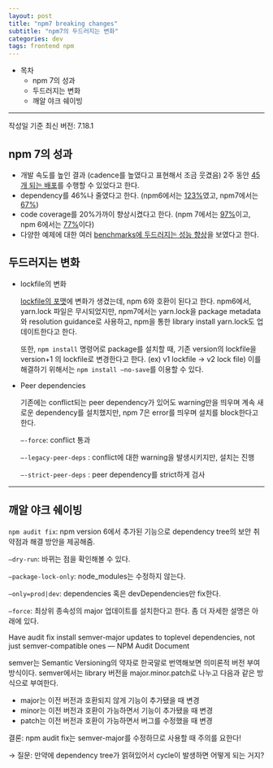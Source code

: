 ```yaml
---
layout: post
title: "npm7 breaking changes"
subtitle: "npm7의 두드러지는 변화"
categories: dev
tags: frontend npm
---
```


- 목차
  - npm 7의 성과
  - 두드러지는 변화
  - 깨알 야크 쉐이빙

---

작성일 기준 최신 버전: 7.18.1

## npm 7의 성과

- 개발 속도를 높인 결과 (cadence를 높였다고 표현해서 조금 웃겼음) 2주 동안 [45개 되는 배포](https://www.npmjs.com/package/npm?activeTab=versions#versions)를 수행할 수 있었다고 한다.
- dependency를 46%나 줄였다고 한다. (npm6에서는 [123%](https://www.npmjs.com/package/npm/v/6.14.11?activeTab=dependencies)였고, npm7에서는 [67%](https://www.npmjs.com/package/npm/v/7.4.3?activeTab=dependencies))
- code coverage를 20%가까이 향상시켰다고 한다. (npm 7에서는 [97%](https://coveralls.io/github/npm/cli)이고, npm 6에서는 [77%](https://coveralls.io/github/npm/cli?branch=v6)이다)
- 다양한 예제에 대한 여러 [benchmarks에 두드러지는 성능 향상](https://github.com/npm/benchmarks)을 보였다고 한다.

## 두드러지는 변화

- lockfile의 변화

  [lockfile의 포맷](https://blog.npmjs.org/post/621733939456933888/npm-v7-series-why-keep-package-lockjson.html)에 변화가 생겼는데, npm 6와 호환이 된다고 한다. npm6에서, yarn.lock 파일은 무시되었지만, npm7에서는 yarn.lock을 package metadata와 resolution guidance로 사용하고, npm을 통한 library install yarn.lock도 업데이트한다고 한다.

  또한, `npm install` 명령어로 package를 설치할 때, 기존 version의 lockfile을 version+1 의 lockfile로 변경한다고 한다. (ex) v1 lockfile → v2 lock file) 이를 해결하기 위해서는 `npm install —no-save`를 이용할 수 있다.

- Peer dependencies

  기존에는 conflict되는 peer dependency가 있어도 warning만을 띄우며 계속 새로운 dependency를 설치했지만, npm 7은 error를 띄우며 설치를 block한다고 한다.

  `—-force`: conflict 통과

  `—-legacy-peer-deps` : conflict에 대한 warning을 발생시키지만, 설치는 진행

  `—-strict-peer-deps` : peer dependency를 strict하게 검사

---

## 깨알 야크 쉐이빙

`npm audit fix`: npm version 6에서 추가된 기능으로 dependency tree의 보안 취약점과 해결 방안을 제공해줌.

`—dry-run`: 바뀌는 점을 확인해볼 수 있다.

`—package-lock-only`: node_modules는 수정하지 않는다.

`—only=prod|dev`: dependencies 혹은 devDependencies만 fix한다.

`—force`: 최상위 종속성의 major 업데이트를 설치한다고 한다. 좀 더 자세한 설명은 아래에 있다.

Have audit fix install semver-major updates to toplevel dependencies, not just semver-compatible ones — NPM Audit Document

semver는 Semantic Versioning의 약자로 한국말로 번역해보면 의미론적 버전 부여 방식이다. semver에서는 library 버전을 major.minor.patch로 나누고 다음과 같은 방식으로 부여한다.

- major는 이전 버전과 호환되지 않게 기능이 추가됐을 때 변경
- minor는 이전 버전과 호환이 가능하면서 기능이 추가됐을 때 변경
- patch는 이전 버전과 호환이 가능하면서 버그를 수정했을 때 변경

결론: npm audit fix는 semver-major를 수정하므로 사용할 때 주의를 요한다!

→ 질문: 만약에 dependency tree가 얽혀있어서 cycle이 발생하면 어떻게 되는 거지?

